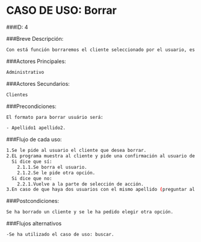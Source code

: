 CASO DE USO: Borrar
=====================

###ID: 4

###Breve Descripción:

```bash
Con está función borraremos el cliente seleccionado por el usuario, es decir eliminaremos los datos de esa posición del cliente del fichero de texto.

```

###Actores Principales:

```bash
Administrativo

```

###Actores Secundarios:

```bash
Clientes

```

###Precondiciones:

```bash
El formato para borrar usuário será:

- Apellido1 apellido2.


```

###Flujo de cada uso:

```bash
1.Se le pide al usuario el cliente que desea borrar.
2.EL programa muestra al cliente y pide una confirmación al usuario de si esta seguro.
  Si dice que sí:
    2.1.1.Se borra el usuario.
    2.1.2.Se le pide otra opción.
  Si dice que no:
    2.2.1.Vuelve a la parte de selección de acción.
3.En caso de que haya dos usuarios con el mismo apellido (preguntar al profesor).
```

###Postcondiciones:

```bash
Se ha borrado un cliente y se le ha pedido elegir otra opción.

```
###Flujos alternativos
```bash
-Se ha utilizado el caso de uso: buscar.

```
